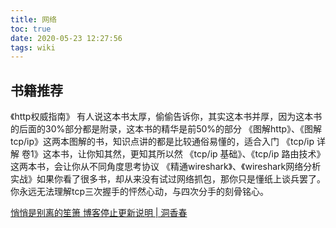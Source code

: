 ```yaml
---
title: 网络
toc: true
date: 2020-05-23 12:27:56
tags: wiki
---
```

## 书籍推荐

《http权威指南》 有人说这本书太厚，偷偷告诉你，其实这本书并厚，因为这本书的后面的30%部分都是附录，这本书的精华是前50%的部分
《图解http》、《图解tcp/ip》这两本图解的书，知识点讲的都是比较通俗易懂的，适合入门
《tcp/ip 详解 卷1》这本书，让你知其然，更知其所以然
《tcp/ip 基础》、《tcp/ip 路由技术》这两本书，会让你从不同角度思考协议
《精通wireshark》、《wireshark网络分析实战》如果你看了很多书，却从来没有试过网络抓包，那你只是懂纸上谈兵罢了。你永远无法理解tcp三次握手的怦然心动，与四次分手的刻骨铭心。

[悄悄是别离的笙箫 博客停止更新说明 | 洞香春](https://wdd.js.org/books-about-network-protocol.html#more)